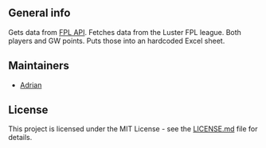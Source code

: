 ## General info
Gets data from [FPL API](https://fantasy.premierleague.com/api/bootstrap-static/). 
Fetches data from the Luster FPL league. Both players and GW points. Puts those into an hardcoded Excel sheet. 
## Maintainers
*  [Adrian](https://github.com/vigdals)
## License
This project is licensed under the MIT License - see the [LICENSE.md](LICENSE.md) file for details.